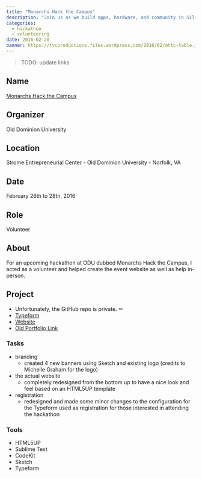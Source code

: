 ```yaml
---
title: "Monarchs Hack the Campus"
description: "Join us as we build apps, hardware, and community in Silicon Harbor. Yeah, we’ll be hacking for 36 hours straight, but we’ll take a chill pill or two. And whether you’re a seasoned veteran or just getting started, we’ve got your back​ every step of the way."
categories:
  - hackathon
  - volunteering
date: 2016-02-28
banner: https://fvcproductions.files.wordpress.com/2016/02/mhtc-table.jpg
---
```


> TODO: update links

## Name

<a title="Monarchs Hack the Campus" href="https://www.cs.odu.edu/~acm/hackathon/" target="_blank" rel="noopener">Monarchs Hack the Campus</a>

## Organizer

Old Dominion University

## Location

Strome Entrepreneurial Center - Old Dominion University - Norfolk, VA

## Date

February 26th to 28th, 2016

## Role

Volunteer

## About

For an upcoming hackathon at ODU dubbed Monarchs Hack the Campus, I acted as a volunteer and helped create the event website as well as help in-person.

## Project

* Unfortunately, the GitHub repo is private. ⚰
* [Typeform](https://mhtc-spring-2016.typeform.com/to/RXB7sy)
* [Website](https://www.cs.odu.edu/~acm/hackathon/)
* [Old Portfolio Link](https://fvcproductions.com/portfolio/monarchs-hack-the-campus/)

### Tasks

* branding
  * created 4 new banners using Sketch and existing logo (credits to Michelle Graham for the logo)
* the actual website
  * completely redesigned from the bottom up to have a nice look and feel based on an HTML5UP template
* registration
  * redesigned and made some minor changes to the configuration for the Typeform used as registration for those interested in attending the hackathon

### Tools

* HTML5UP
* Sublime Text
* CodeKit
* Sketch
* Typeform

